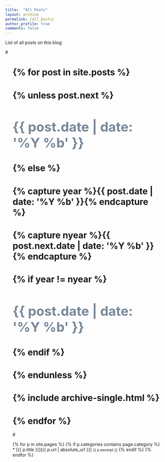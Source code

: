 ```yaml
---
title:  "All Posts"
layout: archive
permalink: /all_posts/
author_profile: true
comments: false
---
```


List of all posts on this blog:

#<ul>
#  {% for post in site.posts %}
#    {% unless post.next %}
#      <font color="#778899"><h2>{{ post.date | date: '%Y %b' }}</h2></font>
#    {% else %}
#      {% capture year %}{{ post.date | date: '%Y %b' }}{% endcapture %}
#      {% capture nyear %}{{ post.next.date | date: '%Y %b' }}{% endcapture %}
#      {% if year != nyear %}
#        <font color="#778899"><h2>{{ post.date | date: '%Y %b' }}</h2></font>
#      {% endif %}

#    {% endunless %}
#   {% include archive-single.html %}
#  {% endfor %}
#</ul>
<ul>
	{% for p in site.pages %}
   		{% if p.categories contains page.category %}
     		* [{{ p.title }}]({{ p.url | absolute_url }})
        		<small>{{ p.excerpt }}</small>
   		{% endif %}
	{% endfor %}
</ul>
